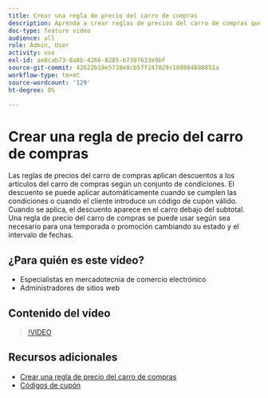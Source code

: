 ```yaml
---
title: Crear una regla de precio del carro de compras
description: Aprenda a crear reglas de precios del carro de compras que apliquen descuentos en el carro de compras en función de un conjunto de condiciones.
doc-type: feature video
audience: all
role: Admin, User
activity: use
exl-id: ae8cab73-8a8b-4266-8205-b7397633e9bf
source-git-commit: 42622b18e5738e8cb57f247029c189884698851a
workflow-type: tm+mt
source-wordcount: '129'
ht-degree: 0%

---
```


# Crear una regla de precio del carro de compras

Las reglas de precios del carro de compras aplican descuentos a los artículos del carro de compras según un conjunto de condiciones. El descuento se puede aplicar automáticamente cuando se cumplen las condiciones o cuando el cliente introduce un código de cupón válido. Cuando se aplica, el descuento aparece en el carro debajo del subtotal. Una regla de precio del carro de compras se puede usar según sea necesario para una temporada o promoción cambiando su estado y el intervalo de fechas.

## ¿Para quién es este vídeo?

- Especialistas en mercadotecnia de comercio electrónico
- Administradores de sitios web

## Contenido del vídeo

>[!VIDEO](https://video.tv.adobe.com/v/343835?quality=12&learn=on)

## Recursos adicionales

- [Crear una regla de precio del carro de compras](https://docs.magento.com/user-guide/marketing/price-rules-cart-create.html)
- [Códigos de cupón](https://docs.magento.com/user-guide/marketing/price-rules-cart-coupon.html)

